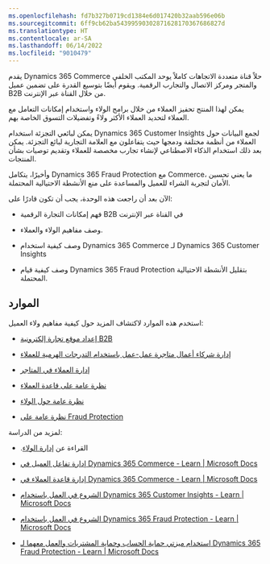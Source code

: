 ```yaml
---
ms.openlocfilehash: fd7b327b0719cd1384e6d017420b32aab596e06b
ms.sourcegitcommit: 6ff9cb62ba54399590302871628170367686827d
ms.translationtype: HT
ms.contentlocale: ar-SA
ms.lasthandoff: 06/14/2022
ms.locfileid: "9010479"
---
```

يقدم Dynamics 365 Commerce حلاً قناة متعددة الاتجاهات كاملاً يوحد المكتب الخلفي والمتجر ومركز الاتصال والتجارب الرقمية. ويقوم أيضًا بتوسيع القدرة على تضمين عميل B2B من خلال القناة عبر الإنترنت. 

يمكن لهذا المنتج تحفيز العملاء من خلال برامج الولاء واستخدام إمكانات التعامل مع العملاء لتحديد العملاء الأكثر ولاءً وتفضيلات التسوق الخاصة بهم. 

يمكن لبائعي التجزئة استخدام Dynamics 365 Customer Insights لجمع البيانات حول العملاء من أنظمة مختلفة ودمجها حيث يتفاعلون مع العلامة التجارية لبائع التجزئة. يمكن بعد ذلك استخدام الذكاء الاصطناعي لإنشاء تجارب مخصصة للعملاء وتقديم توصيات بشأن المنتجات. 

وأخيرًا، يتكامل Dynamics 365 Fraud Protection مع Commerce، ما يعني تحسين الأمان لتجربة الشراء للعميل والمساعدة على منع الأنشطة الاحتيالية المحتملة. 

الآن بعد أن راجعت هذه الوحدة، يجب أن تكون قادرًا على:

- فهم إمكانات التجارة الرقمية B2B في القناة عبر الإنترنت

- وصف مفاهيم الولاء والعملاء. 

- وصف كيفية استخدام Dynamics 365 Commerce لـ Dynamics 365 Customer Insights 

- وصف كيفية قيام Dynamics 365 Fraud Protection بتقليل الأنشطة الاحتيالية المحتملة. 

## <a name="resources"></a>الموارد

استخدم هذه الموارد لاكتشاف المزيد حول كيفية مفاهيم ولاء العميل:

- [إعداد موقع تجارة إلكترونية B2B](/dynamics365/commerce/b2b/set-up-b2b-site)

- [إدارة شركاء أعمال متاجرة عمل-عمل باستخدام التدرجات الهرمية للعملاء](/dynamics365/commerce/b2b/partners-customer-hierarchies) 

- [إدارة العملاء في المتاجر](/dynamics365/commerce/customer-mgmt-stores) 

- [نظرة عامة على قاعدة العملاء](/dynamics365/commerce/clienteling-overview) 

- [نظرة عامة حول الولاء](/dynamics365/commerce/set-up-customer-loyalty-program) 

- [نظرة عامة على Fraud Protection](/dynamics365/fraud-protection/overview)

لمزيد من الدراسة:

- ‏‫القراءة عن [إدارة الولاء](/learn/modules/manage-customer-engagement/02-loyalty-management).

- [إدارة تفاعل العميل في Dynamics 365 Commerce - Learn | Microsoft Docs](/learn/modules/manage-customer-engagement/) 

- [إدارة قاعدة العملاء في Dynamics 365 Commerce - Learn | Microsoft Docs](/learn/modules/manage-clienteling/) 

- [الشروع في العمل باستخدام Dynamics 365 Customer Insights - Learn | Microsoft Docs](/learn/modules/get-started-customer-data-platform/) 

- [الشروع في العمل باستخدام Dynamics 365 Fraud Protection - Learn | Microsoft Docs](/learn/modules/get-started-fraud-protection/)

- [استخدام ميزتي حماية الحساب وحماية المشتريات والعمل معهما لـ Dynamics 365 Fraud Protection - Learn | Microsoft Docs](/learn/paths/deploy-work-account-purchase-protection/)

